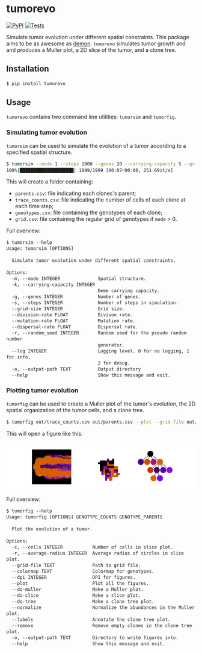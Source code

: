 # tumorevo

[![PyPI](https://img.shields.io/pypi/v/tumorevo.svg?style=flat)](https://pypi.python.org/pypi/tumorevo)
[![Tests](https://github.com/pedrofale/tumorevo/actions/workflows/main.yaml/badge.svg)](https://github.com/pedrofale/tumorevo/actions/workflows/main.yaml)

Simulate tumor evolution under different spatial constraints. This package aims to be as awesome as [demon](https://github.com/robjohnnoble/demon_model).
`tumorevo` simulates tumor growth and and produces a Muller plot, a 2D slice of the tumor, and a clone tree.

## Installation

```bash
$ pip install tumorevo
```

## Usage

`tumorevo` contains two command line utilities: `tumorsim` and `tumorfig`.

### Simulating tumor evolution
`tumorsim` can be used to simulate the evolution of a tumor according to a specified spatial structure.
```bash
$ tumorsim --mode 1 --steps 2000 --genes 20 --carrying-capacity 5 --grid-size 20 --division-rate 0.2 --dispersal-rate 0.1
100%|████████████████████| 1999/1999 [00:07<00:00, 251.69it/s]
```

This will create a folder containing:
* `parents.csv`: file indicating each clones's parent;
* `trace_counts.csv`: file indicating the number of cells of each clone at each time step;
* `genotypes.csv`: file containing the genotypes of each clone;
* `grid.csv`: file containing the regular grid of genotypes if `mode` > 0.

Full overview:
```
$ tumorsim --help
Usage: tumorsim [OPTIONS]

  Simulate tumor evolution under different spatial constraints.

Options:
  -m, --mode INTEGER              Spatial structure.
  -k, --carrying-capacity INTEGER
                                  Deme carrying capacity.
  -g, --genes INTEGER             Number of genes.
  -s, --steps INTEGER             Number of steps in simulation.
  --grid-size INTEGER             Grid size.
  --division-rate FLOAT           Divison rate.
  --mutation-rate FLOAT           Mutation rate.
  --dispersal-rate FLOAT          Dispersal rate.
  -r, --random_seed INTEGER       Random seed for the pseudo random number
                                  generator.
  --log INTEGER                   Logging level. 0 for no logging, 1 for info,
                                  2 for debug.
  -o, --output-path TEXT          Output directory
  --help                          Show this message and exit.
```

### Plotting tumor evolution
`tumorfig` can be used to create a Muller plot of the tumor's evolution, the 2D spatial organization of the tumor cells, and a clone tree.
```bash
$ tumorfig out/trace_counts.csv out/parents.csv --plot --grid-file out/grid.csv --normalize --remove
```

This will open a figure like this:
<div align="center">
  <img src="https://github.com/pedrofale/tumorevo/raw/main/figures/example.png", width="700px">
</div>

Full overview:
```
$ tumorfig --help
Usage: tumorfig [OPTIONS] GENOTYPE_COUNTS GENOTYPE_PARENTS

  Plot the evolution of a tumor.

Options:
  -c, --cells INTEGER           Number of cells in slice plot.
  -r, --average-radius INTEGER  Average radius of circles in slice plot.
  --grid-file TEXT              Path to grid file.
  --colormap TEXT               Colormap for genotypes.
  --dpi INTEGER                 DPI for figures.
  --plot                        Plot all the figures.
  --do-muller                   Make a Muller plot.
  --do-slice                    Make a slice plot.
  --do-tree                     Make a clone tree plot.
  --normalize                   Normalize the abundances in the Muller plot.
  --labels                      Annotate the clone tree plot.
  --remove                      Remove empty clones in the clone tree plot.
  -o, --output-path TEXT        Directory to write figures into.
  --help                        Show this message and exit.
```
